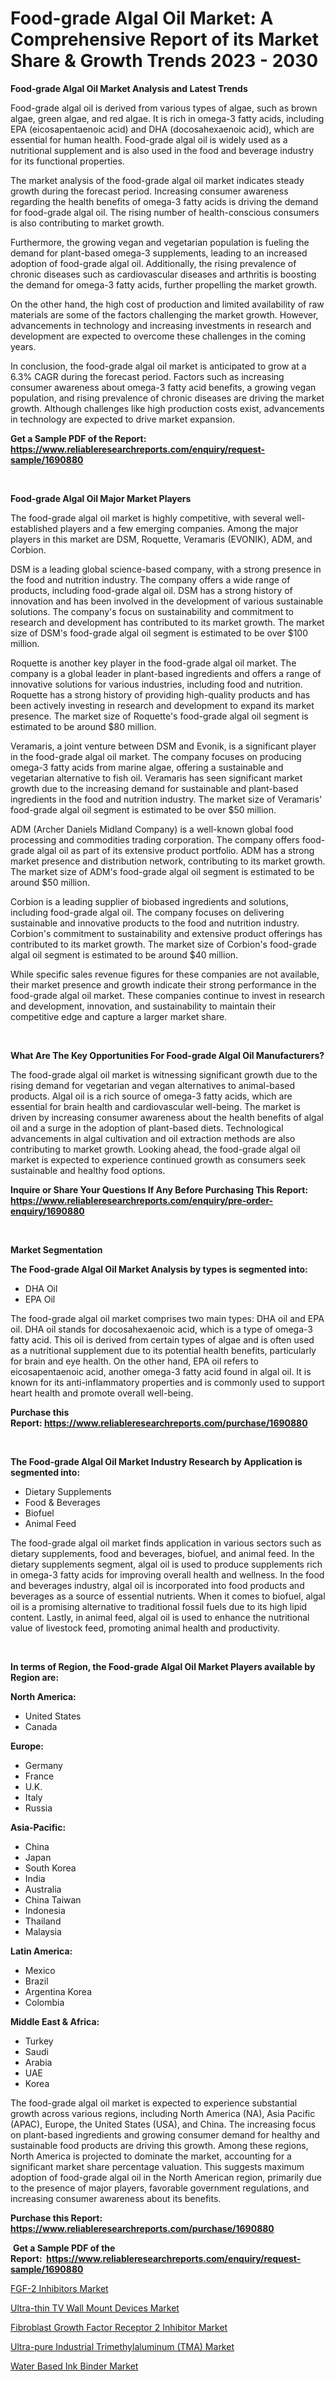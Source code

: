 <p><h1>Food-grade Algal Oil Market: A Comprehensive Report of its Market Share & Growth Trends 2023 - 2030</h1></p><p><strong>Food-grade Algal Oil Market Analysis and Latest Trends</strong></p>
<p><p>Food-grade algal oil is derived from various types of algae, such as brown algae, green algae, and red algae. It is rich in omega-3 fatty acids, including EPA (eicosapentaenoic acid) and DHA (docosahexaenoic acid), which are essential for human health. Food-grade algal oil is widely used as a nutritional supplement and is also used in the food and beverage industry for its functional properties.</p><p>The market analysis of the food-grade algal oil market indicates steady growth during the forecast period. Increasing consumer awareness regarding the health benefits of omega-3 fatty acids is driving the demand for food-grade algal oil. The rising number of health-conscious consumers is also contributing to market growth.</p><p>Furthermore, the growing vegan and vegetarian population is fueling the demand for plant-based omega-3 supplements, leading to an increased adoption of food-grade algal oil. Additionally, the rising prevalence of chronic diseases such as cardiovascular diseases and arthritis is boosting the demand for omega-3 fatty acids, further propelling the market growth.</p><p>On the other hand, the high cost of production and limited availability of raw materials are some of the factors challenging the market growth. However, advancements in technology and increasing investments in research and development are expected to overcome these challenges in the coming years.</p><p>In conclusion, the food-grade algal oil market is anticipated to grow at a 6.3% CAGR during the forecast period. Factors such as increasing consumer awareness about omega-3 fatty acid benefits, a growing vegan population, and rising prevalence of chronic diseases are driving the market growth. Although challenges like high production costs exist, advancements in technology are expected to drive market expansion.</p></p>
<p><strong>Get a Sample PDF of the Report:&nbsp; <a href="https://www.reliableresearchreports.com/enquiry/request-sample/1690880">https://www.reliableresearchreports.com/enquiry/request-sample/1690880</a></strong></p>
<p>&nbsp;</p>
<p><strong>Food-grade Algal Oil Major Market Players</strong></p>
<p><p>The food-grade algal oil market is highly competitive, with several well-established players and a few emerging companies. Among the major players in this market are DSM, Roquette, Veramaris (EVONIK), ADM, and Corbion.</p><p>DSM is a leading global science-based company, with a strong presence in the food and nutrition industry. The company offers a wide range of products, including food-grade algal oil. DSM has a strong history of innovation and has been involved in the development of various sustainable solutions. The company's focus on sustainability and commitment to research and development has contributed to its market growth. The market size of DSM's food-grade algal oil segment is estimated to be over $100 million.</p><p>Roquette is another key player in the food-grade algal oil market. The company is a global leader in plant-based ingredients and offers a range of innovative solutions for various industries, including food and nutrition. Roquette has a strong history of providing high-quality products and has been actively investing in research and development to expand its market presence. The market size of Roquette's food-grade algal oil segment is estimated to be around $80 million.</p><p>Veramaris, a joint venture between DSM and Evonik, is a significant player in the food-grade algal oil market. The company focuses on producing omega-3 fatty acids from marine algae, offering a sustainable and vegetarian alternative to fish oil. Veramaris has seen significant market growth due to the increasing demand for sustainable and plant-based ingredients in the food and nutrition industry. The market size of Veramaris' food-grade algal oil segment is estimated to be over $50 million.</p><p>ADM (Archer Daniels Midland Company) is a well-known global food processing and commodities trading corporation. The company offers food-grade algal oil as part of its extensive product portfolio. ADM has a strong market presence and distribution network, contributing to its market growth. The market size of ADM's food-grade algal oil segment is estimated to be around $50 million.</p><p>Corbion is a leading supplier of biobased ingredients and solutions, including food-grade algal oil. The company focuses on delivering sustainable and innovative products to the food and nutrition industry. Corbion's commitment to sustainability and extensive product offerings has contributed to its market growth. The market size of Corbion's food-grade algal oil segment is estimated to be around $40 million.</p><p>While specific sales revenue figures for these companies are not available, their market presence and growth indicate their strong performance in the food-grade algal oil market. These companies continue to invest in research and development, innovation, and sustainability to maintain their competitive edge and capture a larger market share.</p></p>
<p>&nbsp;</p>
<p><strong>What Are The Key Opportunities For Food-grade Algal Oil Manufacturers?</strong></p>
<p><p>The food-grade algal oil market is witnessing significant growth due to the rising demand for vegetarian and vegan alternatives to animal-based products. Algal oil is a rich source of omega-3 fatty acids, which are essential for brain health and cardiovascular well-being. The market is driven by increasing consumer awareness about the health benefits of algal oil and a surge in the adoption of plant-based diets. Technological advancements in algal cultivation and oil extraction methods are also contributing to market growth. Looking ahead, the food-grade algal oil market is expected to experience continued growth as consumers seek sustainable and healthy food options.</p></p>
<p><strong>Inquire or Share Your Questions If Any Before Purchasing This Report: <a href="https://www.reliableresearchreports.com/enquiry/pre-order-enquiry/1690880">https://www.reliableresearchreports.com/enquiry/pre-order-enquiry/1690880</a></strong></p>
<p>&nbsp;</p>
<p><strong>Market Segmentation</strong></p>
<p><strong>The Food-grade Algal Oil Market Analysis by types is segmented into:</strong></p>
<p><ul><li>DHA Oil</li><li>EPA Oil</li></ul></p>
<p><p>The food-grade algal oil market comprises two main types: DHA oil and EPA oil. DHA oil stands for docosahexaenoic acid, which is a type of omega-3 fatty acid. This oil is derived from certain types of algae and is often used as a nutritional supplement due to its potential health benefits, particularly for brain and eye health. On the other hand, EPA oil refers to eicosapentaenoic acid, another omega-3 fatty acid found in algal oil. It is known for its anti-inflammatory properties and is commonly used to support heart health and promote overall well-being.</p></p>
<p><strong>Purchase this Report:&nbsp;<a href="https://www.reliableresearchreports.com/purchase/1690880">https://www.reliableresearchreports.com/purchase/1690880</a></strong></p>
<p>&nbsp;</p>
<p><strong>The Food-grade Algal Oil Market Industry Research by Application is segmented into:</strong></p>
<p><ul><li>Dietary Supplements</li><li>Food & Beverages</li><li>Biofuel</li><li>Animal Feed</li></ul></p>
<p><p>The food-grade algal oil market finds application in various sectors such as dietary supplements, food and beverages, biofuel, and animal feed. In the dietary supplements segment, algal oil is used to produce supplements rich in omega-3 fatty acids for improving overall health and wellness. In the food and beverages industry, algal oil is incorporated into food products and beverages as a source of essential nutrients. When it comes to biofuel, algal oil is a promising alternative to traditional fossil fuels due to its high lipid content. Lastly, in animal feed, algal oil is used to enhance the nutritional value of livestock feed, promoting animal health and productivity.</p></p>
<p>&nbsp;</p>
<p><strong>In terms of Region, the Food-grade Algal Oil Market Players available by Region are:</strong></p>
<p>
    <p> <strong> North America: </strong>
        <ul>
            <li>United States</li>
            <li>Canada</li>
        </ul>
        </p> 
    <p> <strong> Europe: </strong>
        <ul>
            <li>Germany</li>
            <li>France</li>
            <li>U.K.</li>
            <li>Italy</li>
            <li>Russia</li>
        </ul>
        </p> 
    <p> <strong> Asia-Pacific: </strong>
        <ul>
            <li>China</li>
            <li>Japan</li>
            <li>South Korea</li>
            <li>India</li>
            <li>Australia</li>
            <li>China Taiwan</li>
            <li>Indonesia</li>
            <li>Thailand</li>
            <li>Malaysia</li>
        </ul>
        </p> 
    <p> <strong> Latin America: </strong>
        <ul>
            <li>Mexico</li>
            <li>Brazil</li>
            <li>Argentina Korea</li>
            <li>Colombia</li>
        </ul>
        </p> 
    <p> <strong> Middle East & Africa: </strong>
        <ul>
            <li>Turkey</li>
            <li>Saudi</li>
            <li>Arabia</li>
            <li>UAE</li>
            <li>Korea</li>
        </ul>
    </p>
    </p>
<p><p>The food-grade algal oil market is expected to experience substantial growth across various regions, including North America (NA), Asia Pacific (APAC), Europe, the United States (USA), and China. The increasing focus on plant-based ingredients and growing consumer demand for healthy and sustainable food products are driving this growth. Among these regions, North America is projected to dominate the market, accounting for a significant market share percentage valuation. This suggests maximum adoption of food-grade algal oil in the North American region, primarily due to the presence of major players, favorable government regulations, and increasing consumer awareness about its benefits.</p></p>
<p><strong>Purchase this Report: <a href="https://www.reliableresearchreports.com/purchase/1690880">https://www.reliableresearchreports.com/purchase/1690880</a></strong></p>
<p>&nbsp;<strong>Get a Sample PDF of the Report:&nbsp;&nbsp;<a href="https://www.reliableresearchreports.com/enquiry/request-sample/1690880">https://www.reliableresearchreports.com/enquiry/request-sample/1690880</a></strong></p>
<p><strong></strong></p>
<p><p><a href="https://www.linkedin.com/pulse/fgf-2-inhibitors-market-size-growth-forecast-from-2023-2030/">FGF-2 Inhibitors Market</a></p><p><a href="https://medium.com/@bhumi.technologiesmumbai/ultra-thin-tv-wall-mount-devices-market-analysis-its-cagr-market-segmentation-and-global-industry-51995b6b8e14">Ultra-thin TV Wall Mount Devices Market</a></p><p><a href="https://www.linkedin.com/pulse/decoding-fibroblast-growth-factor-receptor-xqtxf/">Fibroblast Growth Factor Receptor 2 Inhibitor Market</a></p><p><a href="https://medium.com/@hotspotvendor/decoding-ultra-pure-industrial-trimethylaluminum-tma-market-metrics-market-share-trends-and-d3193e653860">Ultra-pure Industrial Trimethylaluminum (TMA) Market</a></p><p><a href="https://github.com/rahu1502/Market-Research-Report-List-1/blob/main/water-based-ink-binder-market.md">Water Based Ink Binder Market</a></p></p>